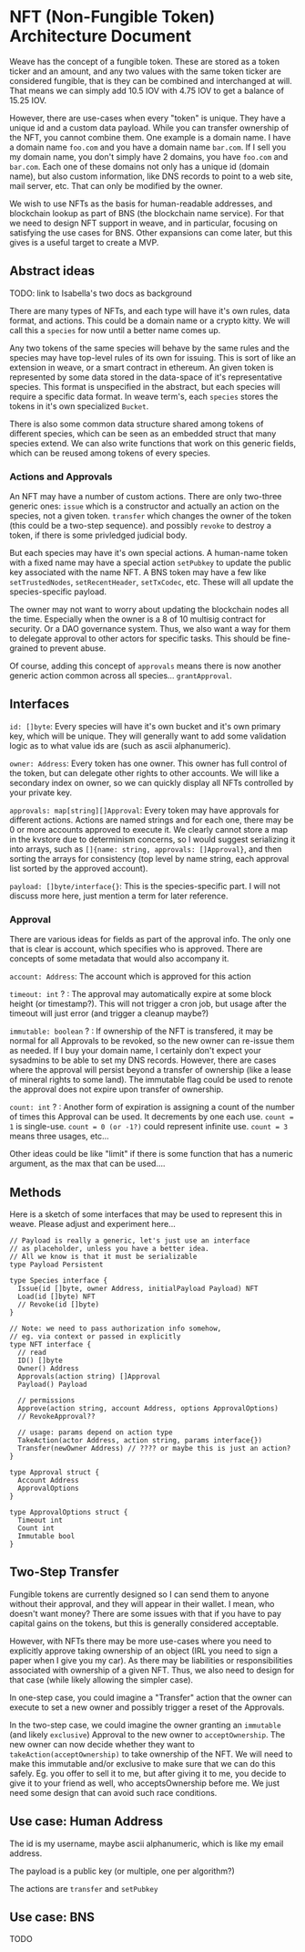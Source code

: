 # NFT (Non-Fungible Token) Architecture Document

Weave has the concept of a fungible token. These are stored as
a token ticker and an amount, and any two values with the
same token ticker are considered fungible, that is they
can be combined and interchanged at will. That means we can
simply add 10.5 IOV with 4.75 IOV to get a balance of 15.25 IOV.

However, there are use-cases when every "token" is unique.
They have a unique id and a custom data payload. While you can
transfer ownership of the NFT, you cannot combine them.
One example is a domain name. I have a domain name `foo.com`
and you have a domain name `bar.com`. If I sell you my domain
name, you don't simply have 2 domains, you have `foo.com` and
`bar.com`. Each one of these domains not only has a unique id
(domain name), but also custom information, like DNS records
to point to a web site, mail server, etc. That can only be
modified by the owner.

We wish to use NFTs as the basis for human-readable addresses,
and blockchain lookup as part of BNS (the blockchain name service).
For that we need to design NFT support in weave, and in particular,
focusing on satisfying the use cases for BNS. Other expansions can
come later, but this gives is a useful target to create a MVP.

## Abstract ideas

TODO: link to Isabella's two docs as background

There are many types of NFTs, and each type will have it's own
rules, data format, and actions. This could be a domain name
or a crypto kitty. We will call this a `species` for now until
a better name comes up.

Any two tokens of the same species will behave by the same rules
and the species may have top-level rules of its own for issuing.
This is sort of like an extension in weave, or a smart contract
in ethereum. An given token is represented by some data stored
in the data-space of it's representative species. This format
is unspecified in the abstract, but each species will require
a specific data format. In weave term's, each `species` stores
the tokens in it's own specialized `Bucket`.

There is also some common data structure shared among tokens of
different species, which can be seen as an embedded struct that
many species extend. We can also write functions that work on
this generic fields, which can be reused among tokens of every species.

### Actions and Approvals

An NFT may have a number of custom actions. There are only
two-three generic ones: `issue` which is a constructor and
actually an action on the species, not a given token.
`transfer` which changes the owner of the token (this could
be a two-step sequence). and possibly `revoke` to destroy
a token, if there is some privledged judicial body.

But each species may have it's own special actions.
A human-name token with a fixed name may have a special
action `setPubkey` to update the public key associated
with the name NFT. A BNS token may have a few like
`setTrustedNodes`, `setRecentHeader`, `setTxCodec`, etc.
These will all update the species-specific payload.

The owner may not want to worry about updating the blockchain
nodes all the time. Especially when the owner is a 8 of 10
multisig contract for security. Or a DAO governance system.
Thus, we also want a way for them to delegate approval to
other actors for specific tasks. This should be fine-grained
to prevent abuse.

Of course, adding this concept of `approvals` means there is
now another generic action common across all species...
`grantApproval`.

## Interfaces

`id: []byte`: Every species will have it's own bucket and it's
own primary key, which will be unique. They will generally want
to add some validation logic as to what value ids are (such
as ascii alphanumeric).

`owner: Address`: Every token has one owner. This owner has full
control of the token, but can delegate other rights to other
accounts. We will like a secondary index on owner, so we can quickly
display all NFTs controlled by your private key.

`approvals: map[string][]Approval`: Every token may have approvals
for different actions. Actions are named strings and for each one,
there may be 0 or more accounts approved to execute it. We clearly
cannot store a map in the kvstore due to determinism concerns, so
I would suggest serializing it into arrays, such as 
`[]{name: string, approvals: []Approval}`, and then sorting the arrays
for consistency (top level by name string, each approval list sorted
by the approved account).

`payload: []byte/interface{}`: This is the species-specific part.
I will not discuss more here, just mention a term for later reference.

### Approval

There are various ideas for fields as part of the approval info.
The only one that is clear is account, which specifies who is approved.
There are concepts of some metadata that would also accompany it.

`account: Address`: The account which is approved for this action

`timeout: int` ? : The approval may automatically expire at some block height (or timestamp?). This will not trigger a cron job, but usage after the timeout will just error (and trigger a cleanup maybe?)

`immutable: boolean` ? : If ownership of the NFT is transfered,
it may be normal for all Approvals to be revoked, so the new owner
can re-issue them as needed. If I buy your domain name, I certainly
don't expect your sysadmins to be able to set my DNS records.
However, there are cases where the approval will persist beyond
a transfer of ownership (like a lease of mineral rights to some land).
The immutable flag could be used to renote the approval does not
expire upon transfer of ownership.

`count: int` ? : Another form of expiration is assigning a count of
the number of times this Approval can be used. It decrements by one
each use. `count = 1` is single-use. `count = 0 (or -1?)` could represent
infinite use. `count = 3` means three usages, etc...

Other ideas could be like "limit" if there is some function that has a 
numeric argument, as the max that can be used....

## Methods

Here is a sketch of some interfaces that may be used to
represent this in weave. Please adjust and experiment here...

```golang
// Payload is really a generic, let's just use an interface
// as placeholder, unless you have a better idea.
// All we know is that it must be serializable
type Payload Persistent

type Species interface {
  Issue(id []byte, owner Address, initialPayload Payload) NFT
  Load(id []byte) NFT
  // Revoke(id []byte)
}

// Note: we need to pass authorization info somehow,
// eg. via context or passed in explicitly 
type NFT interface {
  // read
  ID() []byte
  Owner() Address
  Approvals(action string) []Approval
  Payload() Payload

  // permissions
  Approve(action string, account Address, options ApprovalOptions)
  // RevokeApproval??

  // usage: params depend on action type
  TakeAction(actor Address, action string, params interface{})
  Transfer(newOwner Address) // ???? or maybe this is just an action?
}

type Approval struct {
  Account Address
  ApprovalOptions
}

type ApprovalOptions struct {
  Timeout int
  Count int
  Immutable bool
}
```

## Two-Step Transfer

Fungible tokens are currently designed so I can send them to anyone
without their approval, and they will appear in their wallet.
I mean, who doesn't want money? There are some issues with that
if you have to pay capital gains on the tokens, but this is generally
considered acceptable.

However, with NFTs there may be more use-cases where you need to 
explicitly approve taking ownership of an object (IRL you need to sign
a paper when I give you my car). As there may be liabilities or
responsibilities associated with ownership of a given NFT. Thus,
we also need to design for that case (while likely allowing the simpler
case).

In one-step case, you could imagine a "Transfer" action that the
owner can execute to set a new owner and possibly trigger a reset
of the Approvals.

In the two-step case, we could imagine the owner granting an
`immutable` (and likely `exclusive`) Approval to the new owner
to `acceptOwnership`. The new owner can now decide whether they want
to `takeAction(acceptOwnership)` to take ownership of the NFT.
We will need to make this immutable and/or exclusive to make sure
that we can do this safely. Eg. you offer to sell it to me, but after
giving it to me, you decide to give it to your friend as well,
who acceptsOwnership before me. We just need some design that can avoid
such race conditions.

## Use case: Human Address

The id is my username, maybe ascii alphanumeric, which is like
my email address.

The payload is a public key (or multiple, one per algorithm?)

The actions are `transfer` and `setPubkey`

## Use case: BNS

TODO